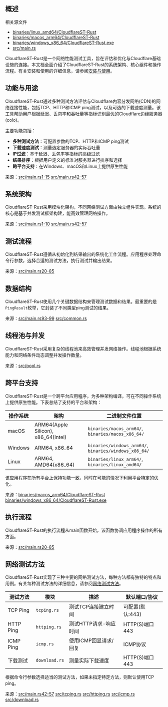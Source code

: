 ## 概述

相关源文件

+   [binaries/linux_amd64/CloudflareST-Rust](https://github.com/GuangYu-yu/CloudflareST-Rust/blob/57de4236/binaries/linux_amd64/CloudflareST-Rust)
+   [binaries/macos_arm64/CloudflareST-Rust](https://github.com/GuangYu-yu/CloudflareST-Rust/blob/57de4236/binaries/macos_arm64/CloudflareST-Rust)
+   [binaries/windows_x86_64/CloudflareST-Rust.exe](https://github.com/GuangYu-yu/CloudflareST-Rust/blob/57de4236/binaries/windows_x86_64/CloudflareST-Rust.exe)
+   [src/main.rs](https://github.com/GuangYu-yu/CloudflareST-Rust/blob/57de4236/src/main.rs)

CloudflareST-Rust是一个网络性能测试工具，旨在评估和优化与Cloudflare基础设施的连接。本文档全面介绍了CloudflareST-Rust的系统架构、核心组件和操作流程。有关安装和使用的详细信息，请参阅[安装与使用](https://deepwiki.com/GuangYu-yu/CloudflareST-Rust/2-installation-and-usage)。

## 功能与用途

CloudflareST-Rust通过多种测试方法评估与Cloudflare内容分发网络(CDN)的网络连接性能，包括TCP、HTTP和ICMP ping测试，以及可选的下载速度测量。该工具帮助用户根据延迟、丢包率和吞吐量等指标识别最优的Cloudflare边缘服务器(colo)。

主要功能包括：

+   **多种测试方法**：可配置参数的TCP、HTTP和ICMP ping测试
+   **下载速度测试**：测量选定服务器的实际吞吐量
+   **IP过滤**：基于延迟、丢包率等指标的高级过滤
+   **结果排序**：根据用户定义的标准对服务器进行排序和选择
+   **跨平台支持**：在Windows、macOS和Linux上提供原生性能

来源：[src/main.rs1-15](https://github.com/GuangYu-yu/CloudflareST-Rust/blob/57de4236/src/main.rs#L1-L15) [src/main.rs42-57](https://github.com/GuangYu-yu/CloudflareST-Rust/blob/57de4236/src/main.rs#L42-L57)

## 系统架构

CloudflareST-Rust采用模块化架构，不同网络测试方面由独立组件实现。系统的核心是基于并发测试框架构建，能高效管理网络操作。

来源：[src/main.rs1-10](https://github.com/GuangYu-yu/CloudflareST-Rust/blob/57de4236/src/main.rs#L1-L10) [src/main.rs42-57](https://github.com/GuangYu-yu/CloudflareST-Rust/blob/57de4236/src/main.rs#L42-L57)

## 测试流程

CloudflareST-Rust遵循从初始化到结果输出的系统化工作流程。应用程序处理命令行参数，选择合适的测试方法，执行测试并输出结果。

来源：[src/main.rs20-85](https://github.com/GuangYu-yu/CloudflareST-Rust/blob/57de4236/src/main.rs#L20-L85)

## 数据结构

CloudflareST-Rust使用几个关键数据结构来管理测试数据和结果。最重要的是`PingResult`枚举，它封装了不同类型ping测试的结果。

来源：[src/main.rs93-99](https://github.com/GuangYu-yu/CloudflareST-Rust/blob/57de4236/src/main.rs#L93-L99) [src/common.rs](https://github.com/GuangYu-yu/CloudflareST-Rust/blob/57de4236/src/common.rs)

## 线程池与并发

CloudflareST-Rust采用复杂的线程池来高效管理并发网络操作。线程池根据系统能力和网络条件动态调整并发操作数量。

来源：[src/pool.rs](https://github.com/GuangYu-yu/CloudflareST-Rust/blob/57de4236/src/pool.rs)

## 跨平台支持

CloudflareST-Rust是一个跨平台应用程序，为多种架构编译，可在不同操作系统上提供原生性能。下表总结了支持的平台和架构：

| 操作系统 | 架构 | 二进制文件位置 |
| --- | --- | --- |
| macOS | ARM64(Apple Silicon), x86_64(Intel) | `binaries/macos_arm64/`, `binaries/macos_x86_64/` |
| Windows | ARM64, x86_64 | `binaries/windows_arm64/`, `binaries/windows_x86_64/` |
| Linux | ARM64, AMD64(x86_64) | `binaries/linux_arm64/`, `binaries/linux_amd64/` |

该应用程序在所有平台上保持功能一致，同时在可能的情况下利用平台特定的优化。

来源：[binaries/macos_arm64/CloudflareST-Rust](https://github.com/GuangYu-yu/CloudflareST-Rust/blob/57de4236/binaries/macos_arm64/CloudflareST-Rust) [binaries/windows_x86_64/CloudflareST-Rust.exe](https://github.com/GuangYu-yu/CloudflareST-Rust/blob/57de4236/binaries/windows_x86_64/CloudflareST-Rust.exe)

## 执行流程

CloudflareST-Rust的执行流程从main函数开始，该函数协调应用程序操作的所有方面。

来源：[src/main.rs20-85](https://github.com/GuangYu-yu/CloudflareST-Rust/blob/57de4236/src/main.rs#L20-L85)

## 网络测试方法

CloudflareST-Rust实现了三种主要的网络测试方法，每种方法都有独特的特点和用例。有关每种测试方法的详细信息，请参阅[网络测试方法](https://deepwiki.com/GuangYu-yu/CloudflareST-Rust/4-network-testing-methods)。

| 测试方法 | 模块 | 描述 | 默认端口/协议 |
| --- | --- | --- | --- |
| TCP Ping | `tcping.rs` | 测试TCP连接建立时间 | 可配置(默认:443) |
| HTTP Ping | `httping.rs` | 测试HTTP请求-响应时间 | HTTP(S)端口443 |
| ICMP Ping | `icmp.rs` | 使用ICMP回显请求/回复 | ICMP协议 |
| 下载测试 | `download.rs` | 测量实际下载速度 | HTTP(S)端口443 |

根据命令行参数选择适当的测试方法，如果未指定特定方法，则默认使用TCP ping。

来源：[src/main.rs42-57](https://github.com/GuangYu-yu/CloudflareST-Rust/blob/57de4236/src/main.rs#L42-L57) [src/tcping.rs](https://github.com/GuangYu-yu/CloudflareST-Rust/blob/57de4236/src/tcping.rs) [src/httping.rs](https://github.com/GuangYu-yu/CloudflareST-Rust/blob/57de4236/src/httping.rs) [src/icmp.rs](https://github.com/GuangYu-yu/CloudflareST-Rust/blob/57de4236/src/icmp.rs) [src/download.rs](https://github.com/GuangYu-yu/CloudflareST-Rust/blob/57de4236/src/download.rs)